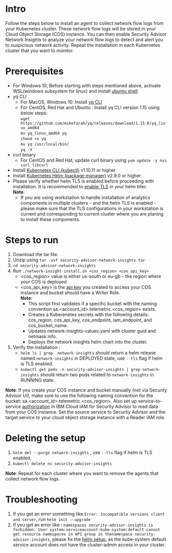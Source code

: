 # Intro
Follow the steps below to install an agent to collect network flow logs from your Kubernetes cluster. These network flow logs will be stored in your Cloud Object Storage (COS) instance. You can then enable Security Advisor Network Insights to analyze your network flow logs to detect and alert you to suspicious network activity. Repeat the installation in each Kubernetes cluster that you want to monitor.

# Prerequisites
- For Windows 10, Before starting with steps mentioned above, activate WSL(windows subsystem for linux) and install [ubuntu shell](https://win10faq.com/install-run-ubuntu-bash-windows-10/)
- yq CLI
  - For MacOS, Windows 10: Install [yq CLI](http://mikefarah.github.io/yq/)
  - For CentOS, Red Hat and Ubuntu : Install yq CLI version 1.15 using below steps:      
  `wget https://github.com/mikefarah/yq/releases/download/1.15.0/yq_linux_amd64`       
  `mv yq_linux_amd64 yq`     
  `chmod +x yq`     
  `mv yq /usr/local/bin/`       
  `yq -V`       
- curl binary
  - For CentOS and Red Hat, update curl binary using `yum update -y nss curl libcurl`
- Install [Kubernetes CLI (kubectl)](https://kubernetes.io/docs/tasks/tools/install-kubectl/) v1.10.11 or higher
- Install [Kubernetes Helm (package manager)](https://docs.helm.sh/using_helm/#from-script) v2.9.0 or higher
- Please verify whether helm TLS is enabled before proceeding with installation. It is recommended to [enable TLS](https://github.com/helm/helm/blob/master/docs/tiller_ssl.md) in your helm tiller.                        
  **Note**:    
    - If you are using workstation to handle installation of analytics components in multiple clusters - and the helm TLS is enabled - please make sure that the TLS configurations in your workstation is current and corresponding to current cluster where you are planing to install these components.

# Steps to run
1) Download the tar file.
2) Unzip using `tar -xvf security-advisor-network-insights.tar`
3) `cd security-advisor-network-insights`
4) Run `./network-insight-install.sh <cos_region> <cos_api_key>`
     - <cos_region> value is either us-south or eu-gb – the region where your COS is deployed
     - <cos_api_key> is the [api key](https://cloud.ibm.com/docs/services/cloud-object-storage/iam/service-credentials.html#service-credentials) you created to access your COS instance and bucket should have a Writer Role.    
     **Note**:
        - This script first validates if a specific bucket with the naming convention sa.<account_id>.telemetric.<cos_region> exists.
        - Creates a Kuberenetes secrets with the following details: cos_region, cos_api_key, cos_endpoint, iam_endpoint, and cos_bucket_name.
        - Updates network-insights-values.yaml with cluster guid and netmask info.
        - Deploys the network insights helm chart into the cluster.
5) Verify the installation :
     - `helm ls | grep  network-insights` should return a helm release named `network-insights` in DEPLOYED state, use `--tls` flag if helm is TLS enabled.
     - `kubectl get pods -n security-advisor-insights | grep network-insights` should return two pods related to `network-insights` in RUNNING state.

**Note**: If you create your COS instance and bucket manually (not via Security Advisor UI), make sure to use the following naming convention for the bucket: sa.<account_id>.telemetric.<cos_region>. Also set up service-to-service [authorization](https://cloud.ibm.com/docs/iam/authorizations.html#serviceauth) in IBM Cloud IAM for Security Advisor to read data from your COS instance. Set the source service to Security Advisor and the target service to your  cloud object storage instance with a Reader IAM role.

# Deleting the setup
1) `helm del --purge network-insights` , use `--tls` flag if helm is TLS enabled.
2) `kubectl delete ns security-advisor-insights`

**Note**: Repeat for each cluster where you want to remove the agents that collect network flow logs.

# Troubleshooting
1) If you get an error something like `Error: incompatible versions client and server`, run `helm init --upgrade`
2) If you get an error like : `namespaces security-advisor-insights is forbidden: User system:serviceaccount:kube-system:default cannot get resource namespaces in API group in thenamespace security-advisor-insights`, please fix the [helm setup](https://cloud.ibm.com/docs/containers/cs_integrations.html#helm), as the kube-system default service account does not have the cluster-admin access in your cluster.

